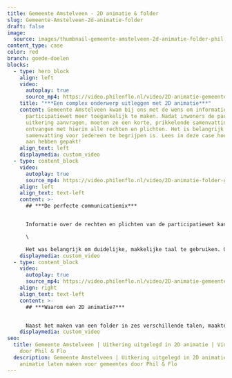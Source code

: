 ```yaml
---
title: Gemeente Amstelveen - 2D animatie & folder
slug: Gemeente-Amstelveen-2d-animatie-folder
draft: false
image:
  source: images/thumbnail-gemeente-amstelveen-2d-animatie-folder-phil-en-flo-1-1.png
content_type: case
color: red
branch: goede-doelen
blocks:
  - type: hero_block
    align: left
    video:
      autoplay: true
      source_mp4: https://video.philenflo.nl/video/2D-animatie-gemeente-bijstandsuitkering.mp4
    title: "***Een complex onderwerp uitleggen met 2D animatie***"
    content: Gemeente Amstelveen kwam bij ons met de wens om informatie over de
      participatiewet meer toegankelijk te maken. Nadat inwoners de participatie
      uitkering aanvragen, moeten ze een korte, prikkelende samenvatting
      ontvangen met hierin alle rechten en plichten. Het is belangrijk dat deze
      samenvatting voor iedereen te begrijpen is. Lees in deze case hoe we dit
      aan hebben gepakt!
    align_text: left
    displaymedia: custom_video
  - type: content_block
    video:
      autoplay: true
      source_mp4: https://video.philenflo.nl/video/2D-animatie-folder-gemeente-amstelveen-bijstandsuitkering.mp4
    align: left
    align_text: text-left
    content: >-
      ## ***De perfecte communicatiemix***


      Informatie over de rechten en plichten van de participatiewet kan ingewikkeld zijn. Om deze informatie toegankelijk uit te leggen, besloten we samen met de Gemeente Amstelveen om dit te verpakken in een folder met een bijpassende 2D animatie. \

      \

      Het was belangrijk om duidelijke, makkelijke taal te gebruiken. Om de toegankelijkheid te vergroten, vertaalden we de folder in het Nederlands, Arabisch, Turks, Farsi, Tigrinya en Engels. De tekst wordt ondersteund met verbeeldende, grafische elementen in de stijl van de Gemeente Amstelveen.
    displaymedia: custom_video
  - type: content_block
    video:
      autoplay: true
      source_mp4: https://video.philenflo.nl/video/2D-animatie-gemeente-amstelveen-bijstandsuitkering1.mp4
    align: right
    align_text: text-left
    content: >-
      ## ***Waarom een 2D animatie?***


      Naast het maken van een folder in zes verschillende talen, maakten we ook een 2D animatie. Een 2D animatie is in deze case erg toepasselijk. De bewegende illustraties zonder diepte, maken de informatie namelijk levendiger en daardoor toegankelijker. De combinatie met voice-over, muziek en geluid zorgt er ook nog eens voor dat de doelgroep de boodschap beter onthoudt.
    displaymedia: custom_video
seo:
  title: Gemeente Amstelveen | Uitkering uitgelegd in 2D animatie | Videoanimatie
    door Phil & Flo
  description: Gemeente Amstelveen | Uitkering uitgelegd in 2D animatie | 2D
    animatie laten maken voor gemeentes door Phil & Flo
---
```

